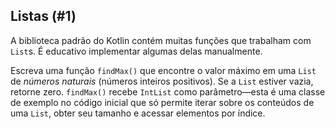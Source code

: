 ## Listas (#1)

A biblioteca padrão do Kotlin contém muitas funções que trabalham com `List`s. É educativo implementar algumas delas manualmente.

Escreva uma função `findMax()` que encontre o valor máximo em uma `List` de *números naturais* (números inteiros positivos). Se a `List` estiver vazia, retorne zero. `findMax()` recebe `IntList` como parâmetro—esta é uma classe de exemplo no código inicial que só permite iterar sobre os conteúdos de uma `List`, obter seu tamanho e acessar elementos por índice.